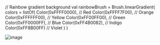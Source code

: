    // Rainbow gradient background
    val rainbowBrush = Brush.linearGradient(
        colors = listOf(
            Color(0xFFFF0000), // Red
            Color(0xFFFF7F00), // Orange
            Color(0xFFFFFF00), // Yellow
            Color(0xFF00FF00), // Green
            Color(0xFF0000FF), // Blue
            Color(0xFF4B0082), // Indigo
            Color(0xFF8B00FF)  // Violet
        )
    )


![image](https://github.com/user-attachments/assets/9bf6cd06-c520-4a71-9a72-eba53677e383)

